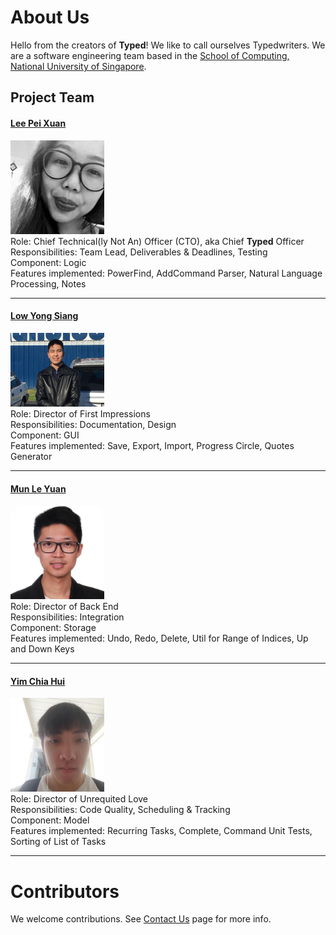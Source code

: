 # About Us

Hello from the creators of **Typed**! We like to call ourselves Typedwriters. We are a software engineering team based in the [School of Computing, National University of Singapore](http://www.comp.nus.edu.sg).

## Project Team

#### [Lee Pei Xuan](http://github.com/pyxyyy) <br>
<img src="images/pyxyyy.jpg" width="150"><br>
Role: Chief Technical(ly Not An) Officer (CTO), aka Chief **Typed** Officer <br>
Responsibilities: Team Lead, Deliverables & Deadlines, Testing <br>
Component: Logic <br>
Features implemented: PowerFind, AddCommand Parser, Natural Language Processing, Notes

-----

#### [Low Yong Siang](http://github.com/YongSiang94)
<img src="images/yongsiang94.jpg" width="150"><br>
Role: Director of First Impressions <br>
Responsibilities: Documentation, Design <br>
Component: GUI <br>
Features implemented: Save, Export, Import, Progress Circle, Quotes Generator 

-----

#### [Mun Le Yuan](http://github.com/Ley94)
<img src="images/ley94.jpg" width="150"><br>
Role: Director of Back End <br>
Responsibilities: Integration <br>
Component: Storage <br>
Features implemented: Undo, Redo, Delete, Util for Range of Indices, Up and Down Keys

-----

#### [Yim Chia Hui](http://github.com/sharkey1314)
<img src="images/sharkey1314.jpg" width="150"><br>
Role: Director of Unrequited Love<br>
Responsibilities: Code Quality, Scheduling & Tracking <br>
Component: Model <br>
Features implemented: Recurring Tasks, Complete, Command Unit Tests, Sorting of List of Tasks

-----

# Contributors

We welcome contributions. See [Contact Us](ContactUs.md) page for more info.
